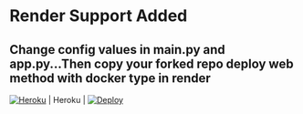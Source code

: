 # Render Support Added
## Change config values in main.py and app.py...Then copy your forked repo deploy web method with docker type in render
[![Heroku](assets/img/heroku.png)](https://heroku.com) | Heroku               | [![Deploy](https://www.herokucdn.com/deploy/button.svg)](https://heroku.com/deploy?template=https://github.com/nonamebesty/byyyy)
